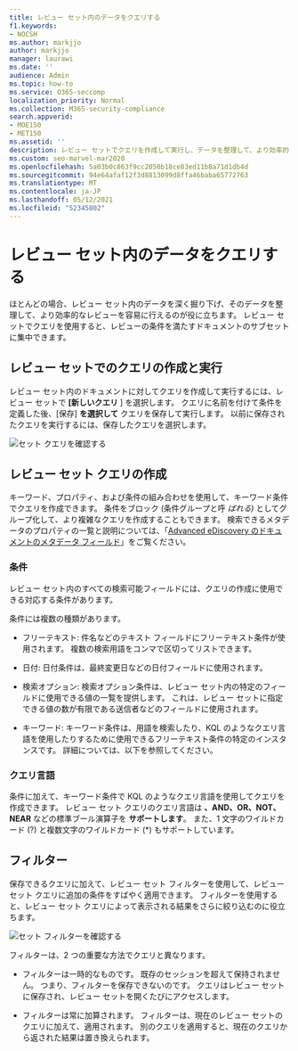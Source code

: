 ```yaml
---
title: レビュー セット内のデータをクエリする
f1.keywords:
- NOCSH
ms.author: markjjo
author: markjjo
manager: laurawi
ms.date: ''
audience: Admin
ms.topic: how-to
ms.service: O365-seccomp
localization_priority: Normal
ms.collection: M365-security-compliance
search.appverid:
- MOE150
- MET150
ms.assetid: ''
description: レビュー セットでクエリを作成して実行し、データを整理して、より効率的なレビューを行う方法についてAdvanced eDiscoveryします。
ms.custom: seo-marvel-mar2020
ms.openlocfilehash: 5a03b0c863f9cc2050b18ce83ed11b8a71d1db4d
ms.sourcegitcommit: 94e64afaf12f3d8813099d8ffa46baba65772763
ms.translationtype: MT
ms.contentlocale: ja-JP
ms.lasthandoff: 05/12/2021
ms.locfileid: "52345802"
---
```

# <a name="query-the-data-in-a-review-set"></a>レビュー セット内のデータをクエリする

ほとんどの場合、レビュー セット内のデータを深く掘り下げ、そのデータを整理して、より効率的なレビューを容易に行えるのが役に立ちます。 レビュー セットでクエリを使用すると、レビューの条件を満たすドキュメントのサブセットに集中できます。

## <a name="creating-and-running-a-query-in-a-review-set"></a>レビュー セットでのクエリの作成と実行

レビュー セット内のドキュメントに対してクエリを作成して実行するには、レビュー セットで **[新しいクエリ** ] を選択します。 クエリに名前を付けて条件を定義した後、[保存] **を選択して** クエリを保存して実行します。 以前に保存されたクエリを実行するには、保存したクエリを選択します。

![セット クエリを確認する](../media/AeDReviewSetQueries.png)

## <a name="building-a-review-set-query"></a>レビュー セット クエリの作成

キーワード、プロパティ、および条件の組み合わせを使用して、キーワード条件でクエリを作成できます。 条件をブロック (条件グループと呼 *ばれる)* としてグループ化して、より複雑なクエリを作成することもできます。 検索できるメタデータのプロパティの一覧と説明については、「[Advanced eDiscovery のドキュメントのメタデータ フィールド](document-metadata-fields-in-Advanced-eDiscovery.md)」をご覧ください。

### <a name="conditions"></a>条件

レビュー セット内のすべての検索可能フィールドには、クエリの作成に使用できる対応する条件があります。

条件には複数の種類があります。

- フリーテキスト: 件名などのテキスト フィールドにフリーテキスト条件が使用されます。 複数の検索用語をコンマで区切ってリストできます。

- 日付: 日付条件は、最終変更日などの日付フィールドに使用されます。

- 検索オプション: 検索オプション条件は、レビュー セット内の特定のフィールドに使用できる値の一覧を提供します。 これは、レビュー セットに指定できる値の数が有限である送信者などのフィールドに使用されます。

- キーワード: キーワード条件は、用語を検索したり、KQL のようなクエリ言語を使用したりするために使用できるフリーテキスト条件の特定のインスタンスです。 詳細については、以下を参照してください。

### <a name="query-language"></a>クエリ言語

条件に加えて、キーワード条件で KQL のようなクエリ言語を使用してクエリを作成できます。 レビュー セット クエリのクエリ言語は **、AND、OR、NOT、NEAR** などの標準ブール演算子を **サポートします**。  また、1 文字のワイルドカード (?) と複数文字のワイルドカード (*) もサポートしています。

## <a name="filters"></a>フィルター

保存できるクエリに加えて、レビュー セット フィルターを使用して、レビュー セット クエリに追加の条件をすばやく適用できます。 フィルターを使用すると、レビュー セット クエリによって表示される結果をさらに絞り込むのに役立ちます。

![セット フィルターを確認する](../media/AeDReviewSetFilters.png)

フィルターは、2 つの重要な方法でクエリと異なります。

- フィルターは一時的なものです。 既存のセッションを超えて保持されません。 つまり、フィルターを保存できないのです。 クエリはレビュー セットに保存され、レビュー セットを開くたびにアクセスします。

- フィルターは常に加算されます。 フィルターは、現在のレビュー セットのクエリに加えて、適用されます。 別のクエリを適用すると、現在のクエリから返された結果は置き換えられます。
